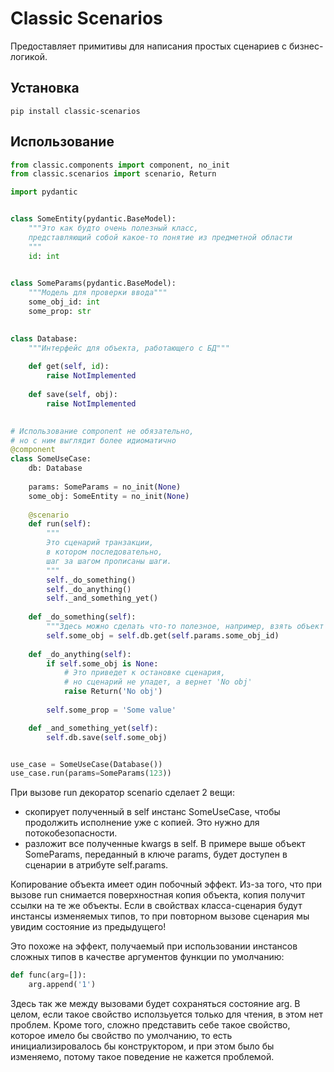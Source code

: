 # Classic Scenarios

Предоставляет примитивы для написания простых сценариев с бизнес-логикой.

## Установка

```shell
pip install classic-scenarios
```

## Использование

```python
from classic.components import component, no_init
from classic.scenarios import scenario, Return

import pydantic


class SomeEntity(pydantic.BaseModel):
    """Это как будто очень полезный класс,
    представляющий собой какое-то понятие из предметной области
    """
    id: int
    

class SomeParams(pydantic.BaseModel):
    """Модель для проверки ввода"""
    some_obj_id: int
    some_prop: str

    
class Database:
    """Интерфейс для объекта, работающего с БД"""
    
    def get(self, id):
        raise NotImplemented
    
    def save(self, obj):
        raise NotImplemented

    
# Использование component не обязательно, 
# но с ним выглядит более идиоматично
@component
class SomeUseCase:
    db: Database
    
    params: SomeParams = no_init(None)
    some_obj: SomeEntity = no_init(None)
    
    @scenario
    def run(self):
        """
        Это сценарий транзакции,
        в котором последовательно,
        шаг за шагом прописаны шаги.
        """
        self._do_something()
        self._do_anything()
        self._and_something_yet()
    
    def _do_something(self):
        """Здесь можно сделать что-то полезное, например, взять объект из БД"""
        self.some_obj = self.db.get(self.params.some_obj_id)
    
    def _do_anything(self):
        if self.some_obj is None:
            # Это приведет к остановке сценария, 
            # но сценарий не упадет, а вернет 'No obj'
            raise Return('No obj')
        
        self.some_prop = 'Some value'

    def _and_something_yet(self):
        self.db.save(self.some_obj)


use_case = SomeUseCase(Database())
use_case.run(params=SomeParams(123))
```

При вызове run декоратор scenario сделает 2 вещи:
- скопирует полученный в self инстанс SomeUseCase, чтобы продолжить исполнение
  уже с копией. Это нужно для потокобезопасности.
- разложит все полученные kwargs в self. В примере выше объект SomeParams,
  переданный в ключе params, будет доступен в сценарии в атрибуте self.params.

Копирование объекта имеет один побочный эффект. Из-за того, что при вызове run 
снимается поверхностная копия объекта, копия получит ссылки на те же объекты.
Если в свойствах класса-сценария будут инстансы изменяемых типов, то при 
повторном вызове сценария мы увидим состояние из предыдущего!

Это похоже на эффект, получаемый при использовании инстансов сложных типов 
в качестве аргументов функции по умолчанию:
```python
def func(arg=[]):
    arg.append('1')
```
Здесь так же между вызовами будет сохраняться состояние arg. В целом, если 
такое свойство исползьуется только для чтения, в этом нет проблем. Кроме того,
сложно представить себе такое свойство, которое имело бы свойство по умолчанию,
то есть инициализировалось бы конструктором, и при этом было бы изменяемо, 
потому такое поведение не кажется проблемой.
